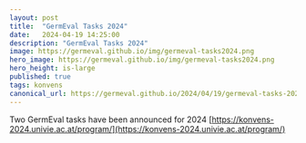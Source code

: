 ```yaml
---
layout: post
title:  "GermEval Tasks 2024"
date:   2024-04-19 14:25:00
description: "GermEval Tasks 2024"
image: https://germeval.github.io/img/germeval-tasks2024.png
hero_image: https://germeval.github.io/img/germeval-tasks2024.png
hero_height: is-large
published: true
tags: konvens
canonical_url: https://germeval.github.io/2024/04/19/germeval-tasks-2024.html
---
```



Two GermEval tasks have been announced for 2024 [https://konvens-2024.univie.ac.at/program/](https://konvens-2024.univie.ac.at/program/)
